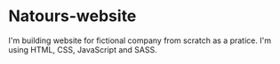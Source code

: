 # Natours-website
I'm building website for fictional company from scratch as a pratice.
I'm using HTML, CSS, JavaScript and SASS.
